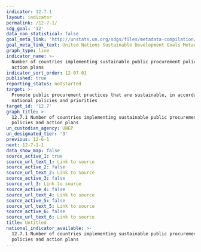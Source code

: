 ```yaml
---
indicator: 12.7.1
layout: indicator
permalink: /12-7-1/
sdg_goal: '12'
data_non_statistical: false
goal_meta_link: 'http://unstats.un.org/sdgs/files/metadata-compilation/Metadata-Goal-12.pdf'
goal_meta_link_text: United Nations Sustainable Development Goals Metadata (pdf 782kB)
graph_type: line
indicator_name: >-
  Number of countries implementing sustainable public procurement policies and
  action plans
indicator_sort_order: 12-07-01
published: true
reporting_status: notstarted
target: >-
  Promote public procurement practices that are sustainable, in accordance with
  national policies and priorities
target_id: '12.7'
graph_title: >-
  12.7.1 Number of countries implementing sustainable public procurement
  policies and action plans
un_custodian_agency: UNEP
un_designated_tier: '3'
previous: 12-6-1
next: 12-7-1-1
data_show_map: false
source_active_1: true
source_url_text_1: Link to source
source_active_2: false
source_url_text_2: Link to Source
source_active_3: false
source_url_3: Link to source
source_active_4: false
source_url_text_4: Link to source
source_active_5: false
source_url_text_5: Link to source
source_active_6: false
source_url_text_6: Link to source
title: Untitled
national_indicator_available: >-
  12.7.1 Number of countries implementing sustainable public procurement
  policies and action plans
---
```

